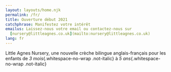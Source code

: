 ```yaml
---
layout: layouts/home.njk
permalink: /fr/
title: Ouverture début 2021
catchphrase: Manifestez votre intérêt
emailus: Laissez-nous votre email ou contactez-nous sur
  [nursery@littleagnes.co.uk](mailto:nursery@littleagnes.co.uk)
lang: fr
---
```

Little Agnes Nursery, une nouvelle crèche bilingue anglais-français pour les enfants de *3 mois*{.whitespace-no-wrap .not-italic} à *5 ans*{.whitespace-no-wrap .not-italic}